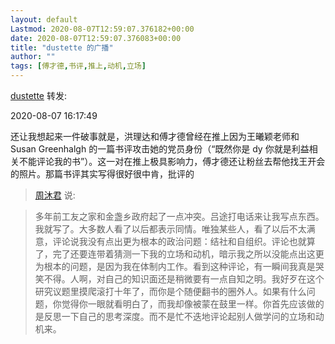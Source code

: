 ```yaml
---
layout: default
Lastmod: 2020-08-07T12:59:07.376182+00:00
date: 2020-08-07T12:59:07.376083+00:00
title: "dustette 的广播"
author: ""
tags: [傅才德,书评,推上,动机,立场]
---
```



[dustette](https://www.douban.com/people/sirius_cc/) 转发:

2020-08-07 16:17:49

还让我想起来一件破事就是，洪理达和傅才德曾经在推上因为王曦颖老师和 Susan Greenhalgh 的一篇书评攻击她的党员身份（“既然你是 dy 你就是利益相关不能评论我的书”）。这一对在推上极具影响力，傅才德还让粉丝去帮他找王开会的照片。那篇书评其实写得很好很中肯，批评的 



> [周沐君](https://www.douban.com/people/mujun_soc/) 说:

> 多年前工友之家和金盏乡政府起了一点冲突。吕途打电话来让我写点东西。我就写了。大多数人看了以后都表示同情。唯独某些人，看了以后不太满意，评论说我没有点出更为根本的政治问题：结社和自组织。评论也就算了，完了还要连带着猜测一下我的立场和动机，暗示我之所以没能点出这更为根本的问题，是因为我在体制内工作。看到这种评论，有一瞬间我真是哭笑不得。人啊，对自己的知识面还是稍微要有一点自知之明。我好歹在这个研究议题里摸爬滚打十年了，而你是个随便翻书的圈外人。如果有什么问题，你觉得你一眼就看明白了，而我却像被蒙在鼓里一样。你首先应该做的是反思一下自己的思考深度。而不是忙不迭地评论起别人做学问的立场和动机来。
